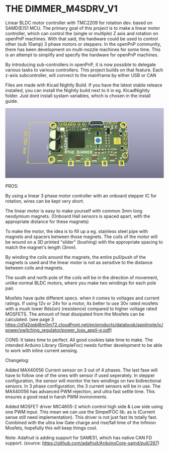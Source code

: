 # THE DIMMER_M4SDRV_V1
Linear BLDC motor controller with TMC2209 for rotation dev. based on SAMD(E)51 MCU. The primary goal of this project is to make a linear motor controller, which can control the (single or multiple) Z axis and rotation on openPnP machines. With that said, the hardware could be used to control other (sub 10amp) 3 phase motors or steppers. In the openPnP community, there has been development on multi-nozzle machines for some time. This is an attempt to simplify and specify the hardware for openPnP machines.

By introducing sub-controllers in openPnP, it is now possible to delegate various tasks to various controllers. This project builds on that feature. Each z-axis subcontroller, will connect to the mainframe by either USB or CAN

Files are made with Kicad Nightly Build. If you have the latest stable releace installed, you can install the Nightly build next to it in eg. KicadNightly folder. Just dont install systam variables, which is chosen in the install guide.

![TOP](https://github.com/Juanduino/THE-DIMMER_M4SDRV_V1/blob/master/Images/TOP.PNG)
 
PROS: 

By using a linear 3 phase motor controller with an onboard stepper IC for rotation, wires can be kept very short.
 
The linear motor is easy to make yourself with common 3mm long neodymium magnets. (Onboard Hall sensors is spaced apart, with the appropriate distance for these magnets)
 
To make the motor, the idea is to fill up a eg. stainless steel pipe with magnets and spacers between those magnets. The coils of the motor will be wound on a 3D printed "slider" (bushing) with the appropriate spacing to match the magnet's length (3mm).
 
By winding the coils around the magnets, the entire pull/push of the magnets is used and the linear motor is not as sensitive to the distance between coils and magnets.
 
The south and north pole of the coils will be in the direction of movement, unlike normal BLDC motors, where you make two windings for each pole pair.
 
Mosfets have quite different specs. when it comes to voltages and current ratings. If using 12v or 24v for a motor, its better to use 30v rated mosfets with a mush lower Rds(on) (resistence) compared to higher voltage rated MOSFETS. 
The amount of heat dissipated from the Mosfets can be calculated. (see page 3 https://d1d2qsbl8m0m72.cloudfront.net/en/products/databook/applinote/ic/power/switching_regulator/power_loss_appli-e.pdf)

CONS: It takes time to perfect. All good cookies take time to make. The intended Arduino Library (SimpleFoc) needs further development to be able to work with inline current sensing.

Changelog:

Added MAX40056 Current sensor on 3 out of 4 phases. The last fase will have to follow one of the ones with sensor if used seperately. In stepper configuration, the sensor will monitor the two windings on two bidirectional sensors.
In 3 phase configuration, the 3 current sensors will be in use. The MAX40056 has advanced PWM rejection, and ultra fast settle time. This ensures a good read in harsh PWM invironments.

Added MOSFET driver MIC4605-2 which control high side & Low side using one PWM input. This mean we can use the SimpelFOC lib. as is (Current sense still need implementation).
This driver is not just fast its totally fast. Combined with the ultra low Gate charge and rise/fall time of the Infinion Mosfets, hopefully this will keep things cool.
 
Note: Adafruit is adding support for SAME51, which has native CAN FD support.
(source: https://github.com/adafruit/ArduinoCore-samd/pull/267)
 

